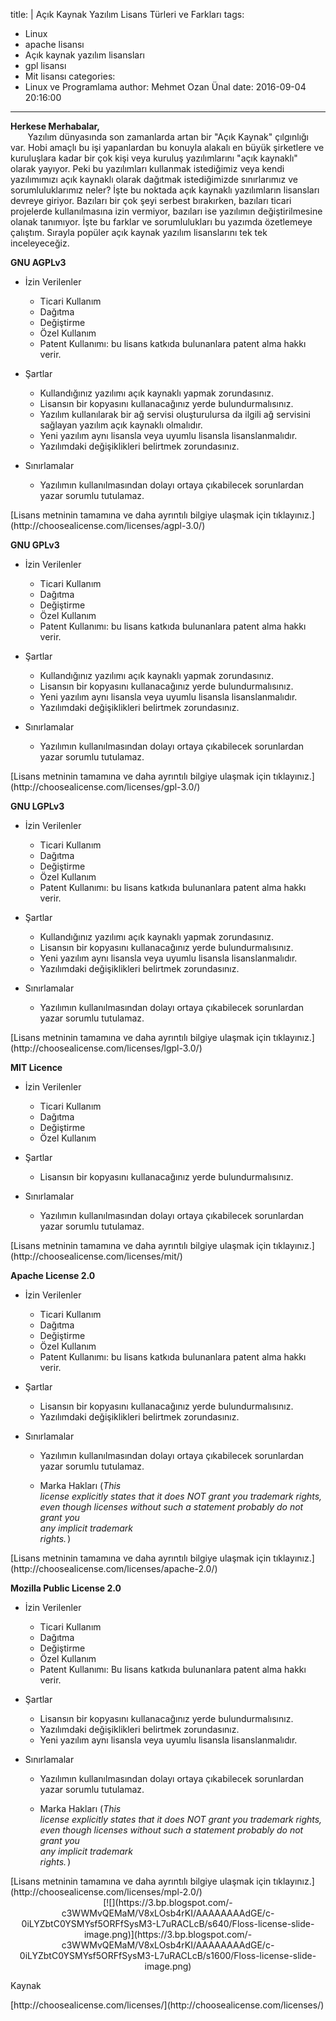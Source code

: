 title: |
  Açık Kaynak Yazılım Lisans Türleri ve Farkları
tags:
  - Linux
  - apache lisansı
  - Açık kaynak yazılım lisansları
  - gpl lisansı
  - Mit lisansı
categories:
  - Linux ve Programlama
author: Mehmet Ozan Ünal
date: 2016-09-04 20:16:00
---
**Herkese Merhabalar,**  
       Yazılım dünyasında son zamanlarda artan bir "Açık Kaynak" çılgınlığı var. Hobi amaçlı bu işi yapanlardan bu konuyla alakalı en büyük şirketlere ve kuruluşlara kadar bir çok kişi veya kuruluş yazılımlarını "açık kaynaklı" olarak yayıyor. Peki bu yazılımları kullanmak istediğimiz veya kendi yazılımımızı açık kaynaklı olarak dağıtmak istediğimizde sınırlarımız ve sorumluluklarımız neler? İşte bu noktada açık kaynaklı yazılımların lisansları devreye giriyor. Bazıları bir çok şeyi serbest bırakırken, bazıları ticari projelerde kullanılmasına izin vermiyor, bazıları ise yazılımın değiştirilmesine olanak tanımıyor. İşte bu farklar ve sorumlulukları bu yazımda özetlemeye çalıştım. Sırayla popüler açık kaynak yazılım lisanslarını tek tek inceleyeceğiz.  

<a name="more"></a>**GNU AGPLv3**  

*   İzin Verilenler
	*   Ticari Kullanım
	*   Dağıtma
	*   Değiştirme
	*   Özel Kullanım
	*   Patent Kullanımı: bu lisans katkıda bulunanlara patent alma hakkı verir.

*   Şartlar

	*   Kullandığınız yazılımı açık kaynaklı yapmak zorundasınız.
	*   Lisansın bir kopyasını kullanacağınız yerde bulundurmalısınız.
	*   Yazılım kullanılarak bir ağ servisi oluşturulursa da ilgili ağ servisini sağlayan yazılım açık kaynaklı olmalıdır.
	*   Yeni yazılım aynı lisansla veya uyumlu lisansla lisanslanmalıdır.
	*   Yazılımdaki değişiklikleri belirtmek zorundasınız.

*   Sınırlamalar

	*   Yazılımın kullanılmasından dolayı ortaya çıkabilecek sorunlardan yazar sorumlu tutulamaz.

<div>[Lisans metninin tamamına ve daha ayrıntılı bilgiye ulaşmak için tıklayınız.](http://choosealicense.com/licenses/agpl-3.0/)</div>

**GNU GPLv3**  
* İzin Verilenler

	*	Ticari Kullanım
	*   Dağıtma
	*   Değiştirme
	*   Özel Kullanım
	*   Patent Kullanımı: bu lisans katkıda bulunanlara patent alma hakkı verir.

*   Şartlar

	*   Kullandığınız yazılımı açık kaynaklı yapmak zorundasınız.
	*   Lisansın bir kopyasını kullanacağınız yerde bulundurmalısınız.
	*   Yeni yazılım aynı lisansla veya uyumlu lisansla lisanslanmalıdır.
	*   Yazılımdaki değişiklikleri belirtmek zorundasınız.

*   Sınırlamalar

	*   Yazılımın kullanılmasından dolayı ortaya çıkabilecek sorunlardan yazar sorumlu tutulamaz.

<div>[Lisans metninin tamamına ve daha ayrıntılı bilgiye ulaşmak için tıklayınız.](http://choosealicense.com/licenses/gpl-3.0/)</div>

**GNU LGPLv3**  

*   İzin Verilenler

	*   Ticari Kullanım
	*   Dağıtma
	*   Değiştirme
	*   Özel Kullanım
	*   Patent Kullanımı: bu lisans katkıda bulunanlara patent alma hakkı verir.

*   Şartlar

	*   Kullandığınız yazılımı açık kaynaklı yapmak zorundasınız.
	*   Lisansın bir kopyasını kullanacağınız yerde bulundurmalısınız.
	*   Yeni yazılım aynı lisansla veya uyumlu lisansla lisanslanmalıdır.
	*   Yazılımdaki değişiklikleri belirtmek zorundasınız.

*   Sınırlamalar

	*   Yazılımın kullanılmasından dolayı ortaya çıkabilecek sorunlardan yazar sorumlu tutulamaz.

<div>[Lisans metninin tamamına ve daha ayrıntılı bilgiye ulaşmak için tıklayınız.](http://choosealicense.com/licenses/lgpl-3.0/)  

</div>


**MIT Licence**  

*   İzin Verilenler

	*   Ticari Kullanım
	*   Dağıtma
	*   Değiştirme
	*   Özel Kullanım

*   Şartlar

	*   Lisansın bir kopyasını kullanacağınız yerde bulundurmalısınız.

*   Sınırlamalar

	*   Yazılımın kullanılmasından dolayı ortaya çıkabilecek sorunlardan yazar sorumlu tutulamaz.

<div>[Lisans metninin tamamına ve daha ayrıntılı bilgiye ulaşmak için tıklayınız.](http://choosealicense.com/licenses/mit/)</div>

**Apache License 2.0**  

*   İzin Verilenler

	*   Ticari Kullanım
	*   Dağıtma
	*   Değiştirme
	*   Özel Kullanım
	*   Patent Kullanımı: bu lisans katkıda bulunanlara patent alma hakkı verir.

*   Şartlar

	*   Lisansın bir kopyasını kullanacağınız yerde bulundurmalısınız.
	*   Yazılımdaki değişiklikleri belirtmek zorundasınız.

*   Sınırlamalar

	*   Yazılımın kullanılmasından dolayı ortaya çıkabilecek sorunlardan yazar sorumlu tutulamaz.

	*   Marka Hakları (<span style="white-space: pre-wrap;"><span style="font-family: inherit;">_This license explicitly states that it does NOT grant you trademark rights, even though licenses without such a statement probably do not grant you any implicit trademark rights._</span><span style="font-family: monospace;">)</span></span>

<div>[Lisans metninin tamamına ve daha ayrıntılı bilgiye ulaşmak için tıklayınız.](http://choosealicense.com/licenses/apache-2.0/)</div>

**Mozilla Public License 2.0**  

*   İzin Verilenler

	*   Ticari Kullanım
	*   Dağıtma
	*   Değiştirme
	*   Özel Kullanım
	*   Patent Kullanımı: Bu lisans katkıda bulunanlara patent alma hakkı verir.

*   Şartlar

	*   Lisansın bir kopyasını kullanacağınız yerde bulundurmalısınız.
	*   Yazılımdaki değişiklikleri belirtmek zorundasınız.
	*   Yeni yazılım aynı lisansla veya uyumlu lisansla lisanslanmalıdır.

*   Sınırlamalar

	*   Yazılımın kullanılmasından dolayı ortaya çıkabilecek sorunlardan yazar sorumlu tutulamaz.

	*   Marka Hakları (<span style="white-space: pre-wrap;"><span style="font-family: inherit;">_This license explicitly states that it does NOT grant you trademark rights, even though licenses without such a statement probably do not grant you any implicit trademark rights._</span><span style="font-family: monospace;">)</span></span>

<div>[Lisans metninin tamamına ve daha ayrıntılı bilgiye ulaşmak için tıklayınız.](http://choosealicense.com/licenses/mpl-2.0/)</div>

<div>  

<div class="separator" style="clear: both; text-align: center;">[![](https://3.bp.blogspot.com/-c3WWMvQEMaM/V8xLOsb4rKI/AAAAAAAAdGE/c-0iLYZbtC0YSMYsf5ORFfSysM3-L7uRACLcB/s640/Floss-license-slide-image.png)](https://3.bp.blogspot.com/-c3WWMvQEMaM/V8xLOsb4rKI/AAAAAAAAdGE/c-0iLYZbtC0YSMYsf5ORFfSysM3-L7uRACLcB/s1600/Floss-license-slide-image.png)</div>

Kaynak
<div>[http://choosealicense.com/licenses/](http://choosealicense.com/licenses/)</div>